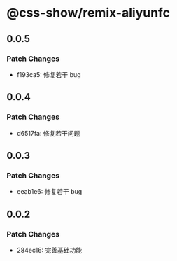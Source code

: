 # @css-show/remix-aliyunfc

## 0.0.5

### Patch Changes

- f193ca5: 修复若干 bug

## 0.0.4

### Patch Changes

- d6517fa: 修复若干问题

## 0.0.3

### Patch Changes

- eeab1e6: 修复若干 bug

## 0.0.2

### Patch Changes

- 284ec16: 完善基础功能
